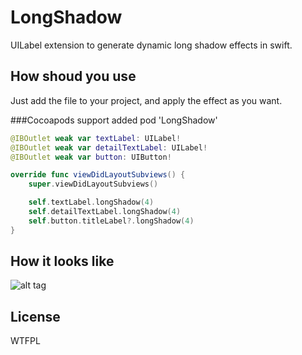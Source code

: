 # LongShadow
UILabel extension to generate dynamic long shadow effects in swift.

## How shoud you use
Just add the file to your project, and apply the effect as you want.

###Cocoapods support added
pod 'LongShadow'

```swift
@IBOutlet weak var textLabel: UILabel!
@IBOutlet weak var detailTextLabel: UILabel!
@IBOutlet weak var button: UIButton!

override func viewDidLayoutSubviews() {
    super.viewDidLayoutSubviews()

    self.textLabel.longShadow(4)
    self.detailTextLabel.longShadow(4)
    self.button.titleLabel?.longShadow(4)
}
```

## How it looks like
![alt tag](https://github.com/tib/LongShadow/blob/master/preview.png)

## License
WTFPL

